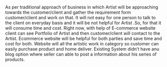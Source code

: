 As per traditional approach of business in which Artist will be approaching towards the customer/client and gather the requirement form customer/client and work on that. It will not easy for one person to talk to the client on everyday basis and it will be not helpful for Artist .So, for that it will consume time and cost.
Right now, with help of E-commerce website client can see Portfolio of Artist and then customer/client will contact to the Artist. Ecommerce website will be helpful for both parties and save time and cost for both. Website will all the artistic work in category so customer can easily purchase product and home deliver.
Existing System didn’t have anu blog option where seller can able to post a information about his series of products.

